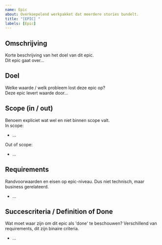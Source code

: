 ```yaml
---
name: Epic
about: Overkoepelend werkpakket dat meerdere stories bundelt.
title: "[EPIC] "
labels: [Epic]
---
```


## Omschrijving
Korte beschrijving van het doel van dit epic.  
Dit epic gaat over...

## Doel
Welke waarde / welk probleem lost deze epic op?  
Deze epic levert waarde door...

## Scope (in / out)
Benoem expliciet wat wel en niet binnen scope valt.  
In scope:
- …

Out of scope:
- …

## Requirements
Randvoorwaarden en eisen op epic-niveau. Dus niet technisch, maar business gerelateerd.
- ...

## Succescriteria / Definition of Done
Wat moet waar zijn om dit epic als 'done' te beschouwen? Verschillend van requirements, dit zijn binaire criteria.
- ...
